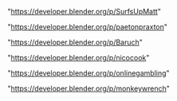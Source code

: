 "https://developer.blender.org/p/SurfsUpMatt"

"https://developer.blender.org/p/paetonpraxton"

"https://developer.blender.org/p/Baruch"

"https://developer.blender.org/p/nicocook"

"https://developer.blender.org/p/onlinegambling"

"https://developer.blender.org/p/monkeywrench"

